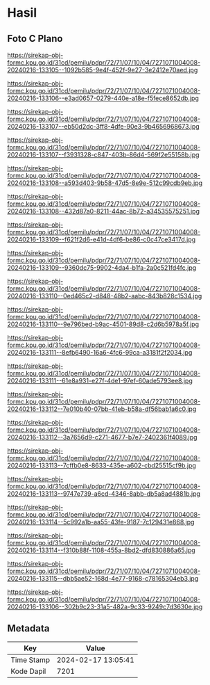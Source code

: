 # Hasil

## Foto C Plano

https://sirekap-obj-formc.kpu.go.id/31cd/pemilu/pdpr/72/71/07/10/04/7271071004008-20240216-133105--1092b585-9e4f-452f-9e27-3e2412e70aed.jpg

https://sirekap-obj-formc.kpu.go.id/31cd/pemilu/pdpr/72/71/07/10/04/7271071004008-20240216-133106--e3ad0657-0279-440e-a18e-f5fece8652db.jpg

https://sirekap-obj-formc.kpu.go.id/31cd/pemilu/pdpr/72/71/07/10/04/7271071004008-20240216-133107--eb50d2dc-3ff8-4dfe-90e3-9b4656968673.jpg

https://sirekap-obj-formc.kpu.go.id/31cd/pemilu/pdpr/72/71/07/10/04/7271071004008-20240216-133107--f3931328-c847-403b-86d4-569f2e55158b.jpg

https://sirekap-obj-formc.kpu.go.id/31cd/pemilu/pdpr/72/71/07/10/04/7271071004008-20240216-133108--a593d403-9b58-47d5-8e9e-512c99cdb9eb.jpg

https://sirekap-obj-formc.kpu.go.id/31cd/pemilu/pdpr/72/71/07/10/04/7271071004008-20240216-133108--432d87a0-8211-44ac-8b72-a34535575251.jpg

https://sirekap-obj-formc.kpu.go.id/31cd/pemilu/pdpr/72/71/07/10/04/7271071004008-20240216-133109--f621f2d6-e41d-4df6-be86-c0c47ce3417d.jpg

https://sirekap-obj-formc.kpu.go.id/31cd/pemilu/pdpr/72/71/07/10/04/7271071004008-20240216-133109--9360dc75-9902-4da4-b1fa-2a0c521fd4fc.jpg

https://sirekap-obj-formc.kpu.go.id/31cd/pemilu/pdpr/72/71/07/10/04/7271071004008-20240216-133110--0ed465c2-d848-48b2-aabc-843b828c1534.jpg

https://sirekap-obj-formc.kpu.go.id/31cd/pemilu/pdpr/72/71/07/10/04/7271071004008-20240216-133110--9e796bed-b9ac-4501-89d8-c2d6b5978a5f.jpg

https://sirekap-obj-formc.kpu.go.id/31cd/pemilu/pdpr/72/71/07/10/04/7271071004008-20240216-133111--8efb6490-16a6-4fc6-99ca-a3181f2f2034.jpg

https://sirekap-obj-formc.kpu.go.id/31cd/pemilu/pdpr/72/71/07/10/04/7271071004008-20240216-133111--61e8a931-e27f-4de1-97ef-60ade5793ee8.jpg

https://sirekap-obj-formc.kpu.go.id/31cd/pemilu/pdpr/72/71/07/10/04/7271071004008-20240216-133112--7e010b40-07bb-41eb-b58a-df56bab1a6c0.jpg

https://sirekap-obj-formc.kpu.go.id/31cd/pemilu/pdpr/72/71/07/10/04/7271071004008-20240216-133112--3a7656d9-c271-4677-b7e7-2402361f4089.jpg

https://sirekap-obj-formc.kpu.go.id/31cd/pemilu/pdpr/72/71/07/10/04/7271071004008-20240216-133113--7cffb0e8-8633-435e-a602-cbd25515cf9b.jpg

https://sirekap-obj-formc.kpu.go.id/31cd/pemilu/pdpr/72/71/07/10/04/7271071004008-20240216-133113--9747e739-a6cd-4346-8abb-db5a8ad4881b.jpg

https://sirekap-obj-formc.kpu.go.id/31cd/pemilu/pdpr/72/71/07/10/04/7271071004008-20240216-133114--5c992a1b-aa55-43fe-9187-7c129431e868.jpg

https://sirekap-obj-formc.kpu.go.id/31cd/pemilu/pdpr/72/71/07/10/04/7271071004008-20240216-133114--f310b88f-1108-455a-8bd2-dfd830886a65.jpg

https://sirekap-obj-formc.kpu.go.id/31cd/pemilu/pdpr/72/71/07/10/04/7271071004008-20240216-133115--dbb5ae52-168d-4e77-9168-c78165304eb3.jpg

https://sirekap-obj-formc.kpu.go.id/31cd/pemilu/pdpr/72/71/07/10/04/7271071004008-20240216-133106--302b9c23-31a5-482a-9c33-9249c7d3630e.jpg


## Metadata

| Key        | Value               |
| ---------- | ------------------- |
| Time Stamp | 2024-02-17 13:05:41 |
| Kode Dapil | 7201                |



